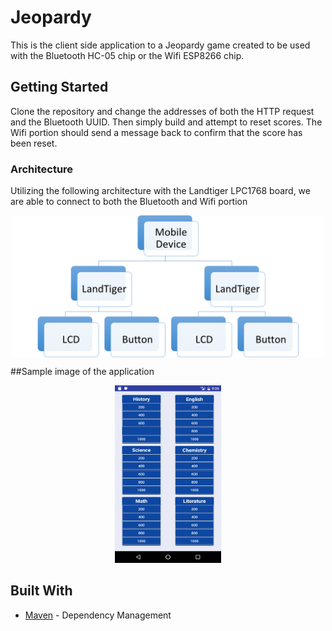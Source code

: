 # Jeopardy

This is the client side application to a Jeopardy game created to be used with the Bluetooth HC-05 chip or the Wifi ESP8266 chip.
## Getting Started
Clone the repository and change the addresses of both the HTTP request and the Bluetooth UUID. Then simply build and attempt to reset scores.  The Wifi portion should send a message back to confirm that the score has been reset.



### Architecture
Utilizing the following architecture with the Landtiger LPC1768 board, we are able to connect to both the Bluetooth and Wifi portion
<p align="center">
  <img src="/Pictures/Current Project.png" width="500" align="middle">
</p>


##Sample image of the application

<p align="center">
  <img src="/Pictures/JeopardyBoardPage.png" width="170">
</p>

## Built With
* [Maven](https://maven.apache.org/) - Dependency Management
